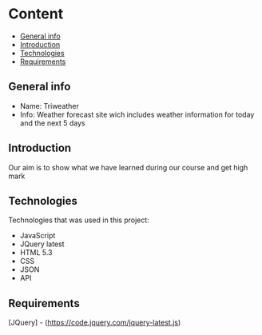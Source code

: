 # Content
* [General info](#general-info)
* [Introduction](#introduction)
* [Technologies](#technologies)
* [Requirements](#requirements)

## General info
- Name: Triweather
- Info: Weather forecast site wich includes weather information for today and the next 5 days

## Introduction
Our aim is to show what we have learned during our course and get high mark

## Technologies
Technologies that was used in this project:
- JavaScript
- JQuery latest
- HTML 5.3
- CSS
- JSON
- API

## Requirements
[JQuery] - (https://code.jquery.com/jquery-latest.js)
